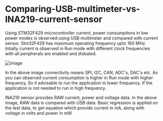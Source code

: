 # Comparing-USB-multimeter-vs-INA219-current-sensor
Using STM32F429 microcontroller current, power consumpitons in low power modes is observed using USB multimeter and compared with current sensor.
Stm32F429 has maximum operating frequency upto 180 MHz.
Intially current is observed in Run mode with different clock frequencies with all peripherals are enabled and disbaled. 

![image](https://user-images.githubusercontent.com/79939325/189425500-2dabe113-2fce-48c3-8453-cdaf3ac83805.png)

In the above image connectivity means SPI, I2C, CAN, ADC's, DAC's etc.
As you can observed current consumpiton is higher in Run mode with higher frequency, So it advisable to run the application in lower frequency. If the application is not needed to run in high frequency.

INA219 sensor provides RAW current, power and voltage data. In the above image, RAW data is compared with USB data.
Basic regression is applied on the test data, to get equation which provide current in mA, along with voltage in volts and power in mW.

